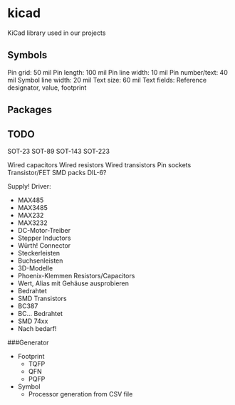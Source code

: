 # kicad
KiCad library used in our projects

## Symbols
Pin grid: 50 mil
Pin length: 100 mil
Pin line width: 10 mil
Pin number/text: 40 mil
Symbol line width: 20 mil
Text size: 60 mil
Text fields: Reference designator, value, footprint

## Packages

## TODO
SOT-23
SOT-89
SOT-143
SOT-223

Wired capacitors
Wired resistors
Wired transistors
Pin sockets
Transistor/FET SMD packs
DIL-6?

Supply!
Driver:
- MAX485
- MAX3485
- MAX232
- MAX3232
- DC-Motor-Treiber
- Stepper
Inductors
- Würth!
Connector
- Steckerleisten
- Buchsenleisten
- 3D-Modelle
- Phoenix-Klemmen
Resistors/Capacitors
- Wert, Alias mit Gehäuse ausprobieren
- Bedrahtet
- SMD
Transistors
- BC387
- BC... Bedrahtet
- SMD
74xx
- Nach bedarf!

###Generator
* Footprint
    * TQFP
    * QFN
    * PQFP
* Symbol
    * Processor generation from CSV file
